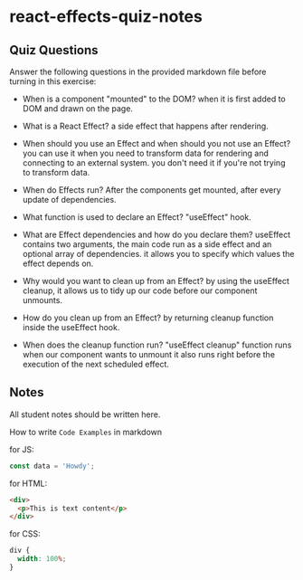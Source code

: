 # react-effects-quiz-notes

## Quiz Questions

Answer the following questions in the provided markdown file before turning in this exercise:

- When is a component "mounted" to the DOM?
  when it is first added to DOM and drawn on the page.

- What is a React Effect?
  a side effect that happens after rendering.

- When should you use an Effect and when should you not use an Effect?
  you can use it when you need to transform data for rendering and connecting to an external system.
  you don't need it if you're not trying to transform data.

- When do Effects run?
  After the components get mounted, after every update of dependencies.

- What function is used to declare an Effect?
  "useEffect" hook.

- What are Effect dependencies and how do you declare them?
  useEffect contains two arguments, the main code run as a side effect and an optional array of dependencies.
  it allows you to specify which values the effect depends on.

- Why would you want to clean up from an Effect?
  by using the useEffect cleanup, it allows us to tidy up our code before our component unmounts.

- How do you clean up from an Effect?
  by returning cleanup function inside the useEffect hook.

- When does the cleanup function run?
  "useEffect cleanup" function runs when our component wants to unmount
  it also runs right before the execution of the next scheduled effect.

## Notes

All student notes should be written here.

How to write `Code Examples` in markdown

for JS:

```javascript
const data = 'Howdy';
```

for HTML:

```html
<div>
  <p>This is text content</p>
</div>
```

for CSS:

```css
div {
  width: 100%;
}
```
